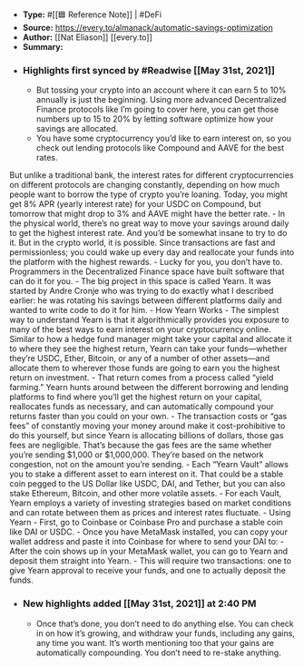 - **Type:** #[[🟦 Reference Note]] | #DeFi
- **Source:** https://every.to/almanack/automatic-savings-optimization
- **Author:** [[Nat Eliason]] [[every.to]]
- **Summary:**
- ### Highlights first synced by #Readwise [[May 31st, 2021]]
    - But tossing your crypto into an account where it can earn 5 to 10% annually is just the beginning. Using more advanced Decentralized Finance protocols like I’m going to cover here, you can get those numbers up to 15 to 20% by letting software optimize how your savings are allocated.
    - You have some cryptocurrency you’d like to earn interest on, so you check out lending protocols like Compound and AAVE for the best rates.

But unlike a traditional bank, the interest rates for different cryptocurrencies on different protocols are changing constantly, depending on how much people want to borrow the type of crypto you’re loaning. Today, you might get 8% APR (yearly interest rate) for your USDC on Compound, but tomorrow that might drop to 3% and AAVE might have the better rate.
    - In the physical world, there’s no great way to move your savings around daily to get the highest interest rate. And you’d be somewhat insane to try to do it. But in the crypto world, it is possible. Since transactions are fast and permissionless; you could wake up every day and reallocate your funds into the platform with the highest rewards.
    - Lucky for you, you don’t have to. Programmers in the Decentralized Finance space have built software that can do it for you.
    - The big project in this space is called Yearn. It was started by Andre Cronje who was trying to do exactly what I described earlier: he was rotating his savings between different platforms daily and wanted to write code to do it for him.
    - How Yearn Works
    - The simplest way to understand Yearn is that it algorithmically provides you exposure to many of the best ways to earn interest on your cryptocurrency online. Similar to how a hedge fund manager might take your capital and allocate it to where they see the highest return, Yearn can take your funds—whether they’re USDC, Ether, Bitcoin, or any of a number of other assets—and allocate them to wherever those funds are going to earn you the highest return on investment.
    - That return comes from a process called “yield farming.” Yearn hunts around between the different borrowing and lending platforms to find where you’ll get the highest return on your capital, reallocates funds as necessary, and can automatically compound your returns faster than you could on your own.
    - The transaction costs or “gas fees” of constantly moving your money around make it cost-prohibitive to do this yourself, but since Yearn is allocating billions of dollars, those gas fees are negligible. That’s because the gas fees are the same whether you’re sending $1,000 or $1,000,000. They’re based on the network congestion, not on the amount you’re sending.
    - Each “Yearn Vault” allows you to stake a different asset to earn interest on it. That could be a stable coin pegged to the US Dollar like USDC, DAI, and Tether, but you can also stake Ethereum, Bitcoin, and other more volatile assets.
    - For each Vault, Yearn employs a variety of investing strategies based on market conditions and can rotate between them as prices and interest rates fluctuate.
    - Using Yearn
    - First, go to Coinbase or Coinbase Pro and purchase a stable coin like DAI or USDC.
    - Once you have MetaMask installed, you can copy your wallet address and paste it into Coinbase for where to send your DAI to:
    - After the coin shows up in your MetaMask wallet, you can go to Yearn and deposit them straight into Yearn.
    - This will require two transactions: one to give Yearn approval to receive your funds, and one to actually deposit the funds.
- ### New highlights added [[May 31st, 2021]] at 2:40 PM
    - Once that’s done, you don’t need to do anything else. You can check in on how it’s growing, and withdraw your funds, including any gains, any time you want. It’s worth mentioning too that your gains are automatically compounding. You don’t need to re-stake anything.
